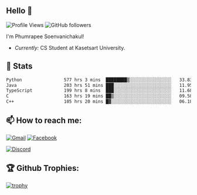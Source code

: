 
<h2>Hello 👋</h2> 

![Profile Views](https://komarev.com/ghpvc/?username=Homiez09&label=Profile%20views&color=0e75b6&style=flat)
![GitHub followers](https://img.shields.io/github/followers/HomieZ09.svg?style=social&label=Follow)


I'm Phumrapee Soenvanichakul!

- <i>Currently:</i> CS Student at Kasetsart University.

<h2>👀 Stats</h2>

<!--START_SECTION:waka-->

```txt
Python                577 hrs 3 mins  ████████▒░░░░░░░░░░░░░░░░   33.83 %
Java                  203 hrs 51 mins ███░░░░░░░░░░░░░░░░░░░░░░   11.95 %
TypeScript            199 hrs 8 mins  ███░░░░░░░░░░░░░░░░░░░░░░   11.68 %
C                     163 hrs 19 mins ██▒░░░░░░░░░░░░░░░░░░░░░░   09.58 %
C++                   105 hrs 20 mins █▓░░░░░░░░░░░░░░░░░░░░░░░   06.18 %
```

<!--END_SECTION:waka-->

<h2>📫 How to reach me:</h2>

<a href="mailto:phumrapeesoen1@gmail.com">![Gmail](https://img.shields.io/badge/Gmail-D14836?style=for-the-badge&logo=gmail&logoColor=white)</a> 
<a href="https://web.facebook.com/phumrapee.soenvanichakul.3/">![Facebook](https://img.shields.io/badge/Facebook-4267B2?style=for-the-badge&logo=facebook&logoColor=white)</a>

<a href="https://discord.gg/EWnAEUtFVm">![Discord](https://discord.c99.nl/widget/theme-1/297740667784921089.png)</a> 

<h2>🏆 Github Trophies:</h2>

[![trophy](https://github-profile-trophy.vercel.app/?username=Homiez09&theme=discord&row=1)](https://github.com/ryo-ma/github-profile-trophy)
